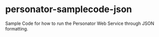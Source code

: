 # personator-samplecode-json
Sample Code for how to run the Personator Web Service through JSON formatting.
